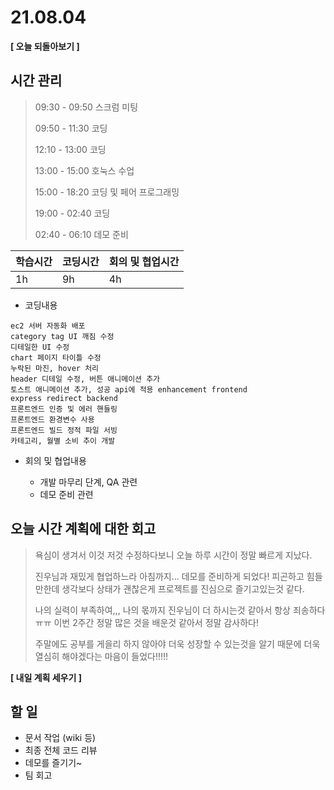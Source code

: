 # 21.08.04

**[ 오늘 되돌아보기 ]**

## 시간 관리

> 09:30 - 09:50 스크럼 미팅
>
> 09:50 - 11:30 코딩
>
> 12:10 - 13:00 코딩
>
> 13:00 - 15:00 호눅스 수업
>
> 15:00 - 18:20 코딩 및 페어 프로그래밍
>
> 19:00 - 02:40 코딩
>
> 02:40 - 06:10 데모 준비

| 학습시간 | 코딩시간 | 회의 및 협업시간 |
| -------- | -------- | ---------------- |
| 1h       | 9h       | 4h               |



- 코딩내용

```
ec2 서버 자동화 배포
category tag UI 깨짐 수정
디테일한 UI 수정
chart 페이지 타이틀 수정
누락된 마진, hover 처리
header 디테일 수정, 버튼 애니메이션 추가
토스트 애니메이션 추가, 성공 api에 적용 enhancement frontend
express redirect backend
프론트엔드 인증 및 에러 핸들링
프론트엔드 환경변수 사용
프론트엔드 빌드 정적 파일 서빙
카테고리, 월별 소비 추이 개발
```



- 회의 및 협업내용

  - 개발 마무리 단계, QA 관련
  - 데모 준비 관련

  

## 오늘 시간 계획에 대한 회고

> 욕심이 생겨서 이것 저것 수정하다보니 오늘 하루 시간이 정말 빠르게 지났다.
>
> 진우님과 재밌게 협업하느라 아침까지... 데모를 준비하게 되었다! 피곤하고 힘들만한데 생각보다 상태가 괜찮은게 프로젝트를 진심으로 즐기고있는것 같다. 
>
> 나의 실력이 부족하여,,, 나의 몫까지 진우님이 더 하시는것 같아서 항상 죄송하다 ㅠㅠ 이번 2주간 정말 많은 것을 배운것 같아서 정말 감사하다!
>
> 주말에도 공부를 게을리 하지 않아야 더욱 성장할 수 있는것을 알기 때문에 더욱 열심히 해야겠다는 마음이 들었다!!!!!



**[ 내일 계획 세우기 ]**

## 할 일

* 문서 작업 (wiki 등)
* 최종 전체 코드 리뷰
* 데모를 즐기기~
* 팀 회고